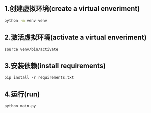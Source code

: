 ## 1.创建虚拟环境(create a virtual enveriment)
```sh
python -m venv venv
```
## 2.激活虚拟环境(activate a virtual enveriment)

```
source venv/bin/activate
```

## 3.安装依赖(install requirements)

```
pip install -r requirements.txt
```
## 4.运行(run)
```
python main.py
```

